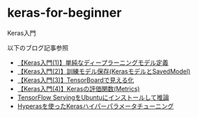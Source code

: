 # keras-for-beginner
Keras入門

以下のブログ記事参照

- [【Keras入門(1)】単純なディープラーニングモデル定義](https://qiita.com/FukuharaYohei/items/579cc0184885b4ba75df)
- [【Keras入門(2)】訓練モデル保存(KerasモデルとSavedModel)](https://qiita.com/FukuharaYohei/items/ac6333391b8abda94bdc)
- [【Keras入門(3)】TensorBoardで見える化](https://qiita.com/FukuharaYohei/items/fe73cdb63ee82a7ea318)
- [【Keras入門(4)】Kerasの評価関数(Metrics)](https://qiita.com/FukuharaYohei/items/f7df70b984a4c7a53d58)
- [TensorFlow ServingをUbuntuにインストールして推論](https://qiita.com/FukuharaYohei/items/13ea650c6f370111b0ba)
- [Hyperasを使ったKerasハイパーパラメータチューニング](https://qiita.com/FukuharaYohei/items/c8cc9d80452350b449eb)
